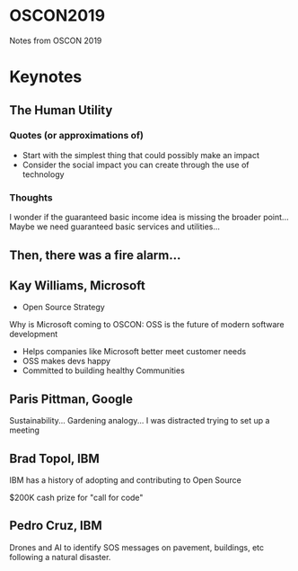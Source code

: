 # OSCON2019
Notes from OSCON 2019

# Keynotes

## The Human Utility

### Quotes (or approximations of)

* Start with the simplest thing that could possibly make an impact
* Consider the social impact you can create through the use of
  technology
  
### Thoughts

I wonder if the guaranteed basic income idea is missing the broader point...
Maybe we need guaranteed basic services and utilities...

## Then, there was a fire alarm...

## Kay Williams, Microsoft

* Open Source Strategy

Why is Microsoft coming to OSCON: OSS is the future of modern software development
* Helps companies like Microsoft better meet customer needs
* OSS makes devs happy
* Committed to building healthy Communities

## Paris Pittman, Google

Sustainability...
Gardening analogy...
I was distracted trying to set up a meeting

## Brad Topol, IBM

IBM has a history of adopting and contributing to Open Source

$200K cash prize for "call for code"


## Pedro Cruz, IBM

Drones and AI to identify SOS messages on pavement, buildings, etc following a natural disaster.

